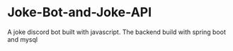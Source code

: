 # Joke-Bot-and-Joke-API
A joke discord bot built with javascript. The backend build with spring boot and mysql
